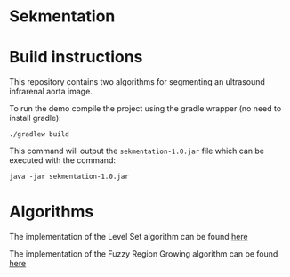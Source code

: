 # Sekmentation

# Build instructions

This repository contains two algorithms for segmenting an 
ultrasound infrarenal aorta image.

To run the demo compile the project using the gradle wrapper
(no need to install gradle):
```
./gradlew build
```

This command will output the `sekmentation-1.0.jar` file which can
be executed with the command:
```
java -jar sekmentation-1.0.jar
```
# Algorithms

The implementation of the Level Set algorithm can be found [here](https://github.com/TomasVolker/sekmentation/blob/master/src/main/kotlin/numeriko/sekmentation/levelset/SimpleLevelSet.kt)

The implementation of the Fuzzy Region Growing algorithm can be found [here](https://github.com/TomasVolker/sekmentation/blob/master/src/main/kotlin/numeriko/sekmentation/fuzzyregiongrowing/FuzzyConnectedness.kt)
